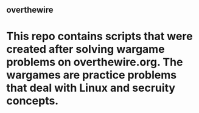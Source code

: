 ## overthewire

# This repo contains scripts that were created after solving wargame problems on overthewire.org. The wargames are practice problems that deal with Linux and secruity concepts.
